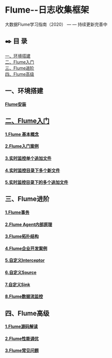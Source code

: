 # Flume--日志收集框架

大数据Flume学习指南（2020） — —  持续更新完善中

## :black_nib: 目  录

<nav>
<a href="https://github.com/bigdata2018/BigData-Flume#一环境搭建">一、环境搭建</a><br/>
<a href="https://github.com/bigdata2018/BigData-Flume#二flume入门">二、Flume入门</a><br/>
<a href="https://github.com/bigdata2018/BigData-Flume#三flume进阶">三、Flume进阶</a><br/>
    <a href="https://github.com/bigdata2018/BigData-Flume#四flume高级">四、Flume高级</a><br/>
</nav>




## 一、环境搭建

#### [Flume安装](https://github.com/bigdata2018/BigData-Flume/blob/master/notes/Flume%E5%AE%89%E8%A3%85.md)



## [二、Flume入门](https://github.com/bigdata2018/BigData-Flume/blob/master/notes/Flume%E5%85%A5%E9%97%A8%E6%A1%88%E4%BE%8B.md)

#### [1.Flume 基本概念](https://github.com/bigdata2018/BigData-Flume/blob/master/notes/Flume%E5%9F%BA%E6%9C%AC%E6%A6%82%E5%BF%B5.md)

#### [2.Flume入门案例](https://github.com/bigdata2018/BigData-Flume/blob/master/notes/Flume%E5%85%A5%E9%97%A8%E6%A1%88%E4%BE%8B.md)

#### [3.实时监控单个追加文件](https://github.com/bigdata2018/BigData-Flume/blob/master/notes/Flume%E5%85%A5%E9%97%A8%E6%A1%88%E4%BE%8B.md#%E4%BA%8C%E3%80%81%E5%AE%9E%E6%97%B6%E7%9B%91%E6%8E%A7%E5%8D%95%E4%B8%AA%E8%BF%BD%E5%8A%A0%E6%96%87%E4%BB%B6)

#### [4.实时监控目录下多个新文件](https://github.com/bigdata2018/BigData-Flume/blob/master/notes/Flume%E5%85%A5%E9%97%A8%E6%A1%88%E4%BE%8B.md#%E4%B8%89%E3%80%81%E5%AE%9E%E6%97%B6%E7%9B%91%E6%8E%A7%E7%9B%AE%E5%BD%95%E4%B8%8B%E5%A4%9A%E4%B8%AA%E6%96%B0%E6%96%87%E4%BB%B6)

#### [5.实时监控目录下的多个追加文件](https://github.com/bigdata2018/BigData-Flume/blob/master/notes/Flume%E5%85%A5%E9%97%A8%E6%A1%88%E4%BE%8B.md#%E5%9B%9B%E3%80%81%E5%AE%9E%E6%97%B6%E7%9B%91%E6%8E%A7%E7%9B%AE%E5%BD%95%E4%B8%8B%E7%9A%84%E5%A4%9A%E4%B8%AA%E8%BF%BD%E5%8A%A0%E6%96%87%E4%BB%B6)

## 三、Flume进阶

#### [1.Flume事务](#)

#### [2.Flume Agent内部原理](#)

#### [3.Flume拓扑结构](#)

#### [4.Flume企业开发案例](#)

#### [5.自定义Interceptor](#)

#### [6.自定义Source](#)

#### [7.自定义Sink](#)

#### [8.Flume数据流监控](#)



## 四、Flume高级

#### [1.Flume源码解读](#)

#### [2.Flume性能调优](#)

#### [3.Flume常见问题](#)
